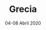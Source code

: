 ---
draft: true
title: Grecia
subtitle: "04-08 Abril 2020"
type: murri
url: "/3/magic/kings/come"
aliases: ["/sobre-mi/"] 
intro: "¡Te vas a Grecia India!<br><br> Parece que no hay barrera que tu ingenio no pueda superar, aunque en esta ocasión no habrías podido hacerlo tu sola, ¿verdad? Así que, ¿qué mejor acompañante para esta aventura que quien te ha proporcionado la pieza que te faltaba? Lo cierto es que ella tiene esa habilidad especial para hacer que las piezas encajen.<br><br>Vuestros vuelos están reservados, pero hemos pensado que preferiríais programar vuestro viaje juntas. Esperamos que os lo paséis muy bien y que sea una experiencia inolvidable.<br><br>Con cariño,<br><br>Melchor y Gaspar<br><br>P.D. Laura, me encanta oirte gritar todos los años 'Gaspar caramelos'. Ojalá todos los niños gritaran así."
---